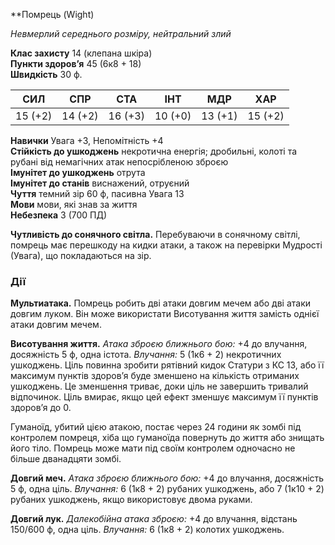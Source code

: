 **Помрець (Wight)

_Невмерлий середнього розміру, нейтральний злий_

**Клас захисту** 14 (клепана шкіра)  
**Пункти здоров’я** 45 (6к8 + 18)  
**Швидкість** 30 ф.

|СИЛ|СПР|СТА|ІНТ|МДР|ХАР|
|---|---|---|---|---|---|
|15 (+2)|14 (+2)|16 (+3)|10 (+0)|13 (+1)|15 (+2)|

**Навички** Увага +3, Непомітність +4  
**Стійкість до ушкоджень** некротична енергія; дробильні, колоті та рубані від немагічних атак непосрібленою зброєю  
**Імунітет до ушкоджень** отрута  
**Імунітет до станів** виснажений, отруєний  
**Чуття** темний зір 60 ф, пасивна Увага 13  
**Мови** мови, які знав за життя  
**Небезпека** 3 (700 ПД)

**Чутливість до сонячного світла.** Перебуваючи в сонячному світлі, помрець має перешкоду на кидки атаки, а також на перевірки Мудрості (Увага), що покладаються на зір.

### Дії

**Мультиатака.** Помрець робить дві атаки довгим мечем або дві атаки довгим луком. Він може використати Висотування життя замість однієї атаки довгим мечем.

**Висотування життя.** _Атака зброєю ближнього бою:_ +4 до влучання, досяжність 5 ф, одна істота. _Влучання:_ 5 (1к6 + 2) некротичних ушкоджень. Ціль повинна зробити рятівний кидок Статури з КС 13, або її максимум пунктів здоров’я буде зменшено на кількість отриманих ушкоджень. Це зменшення триває, доки ціль не завершить тривалий відпочинок. Ціль вмирає, якщо цей ефект зменшує максимум її пунктів здоров’я до 0.

Гуманоїд, убитий цією атакою, постає через 24 години як зомбі під контролем помреця, хіба що гуманоїда повернуть до життя або знищать його тіло. Помрець може мати під своїм контролем одночасно не більше дванадцяти зомбі.

**Довгий меч.** _Атака зброєю ближнього бою:_ +4 до влучання, досяжність 5 ф, одна ціль. _Влучання:_ 6 (1к8 + 2) рубаних ушкоджень, або 7 (1к10 + 2) рубаних ушкоджень, якщо використовує двома руками.

**Довгий лук.** _Далекобійна атака зброєю:_ +4 до влучання, відстань 150/600 ф, одна ціль. _Влучання:_ 6 (1к8 + 2) колотих ушкоджень.